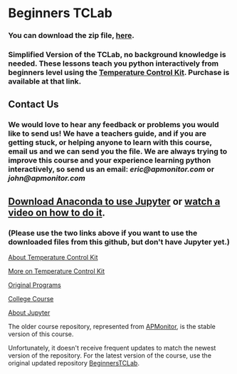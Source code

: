 # Beginners TCLab
### You can download the zip file, [here](https://github.com/BaconBomber/BeginnersTCLab/archive/master.zip).
### Simplified Version of the TCLab, no background knowledge is needed. These lessons teach you python interactively from beginners level using the [Temperature Control Kit](http://apmonitor.com/pdc/index.php/Main/ArduinoTemperatureControl). Purchase is available at that link.

## Contact Us
### We would love to hear any feedback or problems you would like to send us! We have a teachers guide, and if you are getting stuck, or helping anyone to learn with this course, email us and we can send you the file. We are always trying to improve this course and your experience learning python interactively, so send us an email: _eric@apmonitor.com_ or _john@apmonitor.com_

## [Download Anaconda to use Jupyter](https://docs.anaconda.com/anaconda/install/) or [watch a video on how to do it](https://youtu.be/LrMOrMb8-3s).
### (Please use the two links above if you want to use the downloaded files from this github, but don't have Jupyter yet.)

[About Temperature Control Kit](http://apmonitor.com/pdc/index.php/Main/ArduinoTemperatureControl)

[More on Temperature Control Kit](https://github.com/APMonitor/arduino/blob/master/README.md)

[Original Programs](https://github.com/APMonitor/arduino)

[College Course](https://github.com/APMonitor/learn_python)

[About Jupyter](https://jupyter.org/)

The older course repository, represented from [APMonitor](https://github.com/APMonitor/begin_python), is the stable version of this course.

Unfortunately, it doesn't receive frequent updates to match the newest version of the repository. For the latest version of the course, use the original updated repository [BeginnersTCLab](https://github.com/BaconBomber/BeginnersTCLab).
